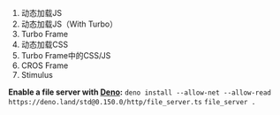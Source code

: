 1. 动态加载JS
2. 动态加载JS（With Turbo）
3. Turbo Frame
4. 动态加载CSS
5. Turbo Frame中的CSS/JS
6. CROS Frame
7. Stimulus

**Enable a file server with [Deno](https://deno.land/manual/examples/file_server#using-the-stdhttp-file-server):**
`deno install --allow-net --allow-read https://deno.land/std@0.150.0/http/file_server.ts`
`file_server .`